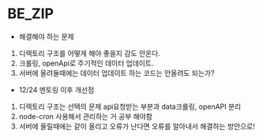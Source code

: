 # BE_ZIP

- 해결해야 하는 문제
1. 디렉토리 구조를 어떻게 해야 좋을지 감도 안온다. 
2. 크롤링, openApi로 주기적인 데이터 업데이트.
3. 서버에 올려둘때에는 데이터 업데이트 하는 코드는 안올려도 되는가?

- 12/24 멘토링 이후 개선점
1. 디렉토리 구조는 선택의 문제 api요청받는 부분과 data크롤링, openAPI 분리 
2. node-cron 사용해서 관리하는 거 공부 해야함
3. 서버에 올릴때에는 같이 올리고 오류가 난다면 오류를 알아내서 해결하는 방안으로! 
